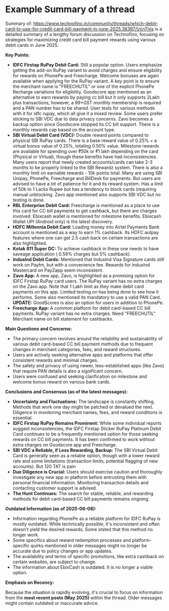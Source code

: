 # Example Summary of a thread
 
 Summary of: https://www.technofino.in/community/threads/which-debit-card-to-use-for-credit-card-bill-payment-in-june-2025.38397/\n\nThis is a detailed summary of a lengthy forum discussion on Technofino, focusing on strategies for maximizing credit card bill payment rewards using various debit cards in June 2025.

**Key Points:**

*   **IDFC Firstap RuPay Debit Card:** Still a popular option. Users emphasize getting the add-on RuPay variant to avoid charges and ensure eligibility for rewards on PhonePe and Freecharge. Welcome bonuses are again available when applying for the RuPay variant. A key point is to ensure the merchant name is "FREECHUTIL" or one of the explicit PhonePe Recharge variations for eligibility. Goodscore app mentioned as an alternative to earn rewards by paying cc bill but it only supports 2Lakh plus transactions, however, a 99+GST monthly membership is required and a PAN number has to be shared. User tests for various methods with it for idfc rupay, which all give it a mixed review. Some users prefer sticking to SBI VDC due to data privacy concerns. Zavo becomes a backup option since Goodscore stopped its CC bill support. There is a monthly rewards cap based on the account type.
*   **SBI Virtual Debit Card (VDC):** Double reward points compared to physical SBI RuPay cards. There is a base reward value of 0.25% + a virtual bonus value of 0.25%, totaling 0.50% value. Milestone rewards are available for spending over ₹50k or ₹1 lakh depending on the card (Physical or Virtual), though these benefits have had inconsistencies. Many users report that newly created accounts/cards can take 2-3 months to be properly linked to the SBI Rewardz system. There is also a monthly limit on earnable rewards - 10k points total. Many are using SBI Unipay, PhonePe, Freecharge and BillDesk for payments. But users are advised to have a lot of patience for it and its reward system. Has a limit of 50k to 1 Lacks Rupee but has a tendency to block cards (requiring manual unblocking. Zavo app mentioned also supports SBI VDC but no testing is done.
*   **RBL Enterprise Debit Card:** Freecharge is mentioned as a place to use this card for CC bill payments to get cashback, but there are charges involved. Ebixcash wallet is mentioned for milestone benefits. Ebixcash Wallet UPI (Android only) is the latest discovery.
*   **HDFC Millennia Debit Card:** Loading money into Airtel Payments Bank account is mentioned as a way to earn 1% cashback. Its HDFC autpay features where one can get 2.5 cash back on certain transactions are also highlighted.
*    **Kotak 811 Super DC:** To achieve cashback in these one needs to have saveage application ( 0.59% charges but 5% cashback).
*   **IndusInd Debit Cards:** Mentioned that IndusInd Visa Signature cards still work on Paytm, but with a convenience fee. Rewards for IndusInd Mastercard on PayZapp seem inconsistent.
*   **Zavo App:** A new app, Zavo, is highlighted as a promising option for IDFC Firstap RuPay card users. The RuPay variant has no extra charges on the Zavo app. Note that 1 Lakh limit as they make debit card payments on this app. Limited testing on has being done to see how it performs. Some also mentioned its mandatory to use a valid PAN Card. **UPDATE:** GoodScores is also an option for users in addition to PhonePe.
*   **Freecharge App:** A common platform for debit card-based CC bill payments. RuPay variant has no extra charges. Need "FREECHUTIL" Merchant name on bill statement for cashbacks.

**Main Questions and Concerns:**

*   The primary concern revolves around the reliability and sustainability of various debit card-based CC bill payment methods due to frequent changes in merchant categories, fees, and reward structures.
*   Users are actively seeking alternative apps and platforms that offer consistent rewards and minimal charges.
*   The safety and privacy of using newer, less-established apps (like Zavo) that require PAN details is also a significant concern.
*   Users were confused and seeking clarification on milestone and welcome bonus reward on various bank cards.

**Conclusions and Consensus (as of the latest messages):**

*   **Uncertainty and Fluctuations:** The landscape is constantly shifting. Methods that work one day might be patched or devalued the next. Diligence in monitoring merchant names, fees, and reward conditions is essential.
*   **IDFC Firstap RuPay Remains Prominent:** While some individual reports suggest inconsistencies, the IDFC Firstap Sticker RuPay Platinum Debit Card continues to be a frequently mentioned option for those seeking rewards on CC bill payments. It has been confirmed to work without extra charges on Goodscore app and Freecharge.
*   **SBI VDC a Reliable, if Less Rewarding, Backup:** The SBI Virtual Debit Card is generally seen as a reliable option, though with a lower reward rate and some limitations (transaction limits, potential flagging of new accounts). But 120 TAT is pain
*   **Due Diligence is Crucial:** Users should exercise caution and thoroughly investigate any new app or platform before entrusting them with personal financial information. Monitoring transaction details and contacting customer support is advised.
*   **The Hunt Continues:** The search for stable, reliable, and rewarding methods for debit card-based CC bill payments remains ongoing.

**Outdated Information (as of 2025-06-08):**

*   Information regarding PhonePe as a reliable platform for IDFC RuPay is mostly outdated. While technically *possible*, it's inconsistent and often doesn't yield the desired rewards. Some stated that this method no longer work.
*   Some specifics about reward redemption processes and platform-specific quirks mentioned in older messages might no longer be accurate due to policy changes or app updates.
*   The availability and terms of specific promotions, like extra cashback on certain websites, are subject to change.
*   The information about EbixCash is outdated. It is no longer a viable option.

**Emphasis on Recency:**

Because the situation is rapidly evolving, it's crucial to focus on information from the **most recent posts (May 2025)** within the thread. Older messages might contain outdated or inaccurate advice.
